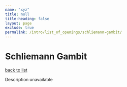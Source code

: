 ```yaml
---
name: "xyz"
title: null
title-heading: false
layout: page
exclude: true
permalink: /intro/list_of_openings/schliemann-gambit/
---
```


# Schliemann Gambit

[back to list](../../list_of_openings)

Description unavailable